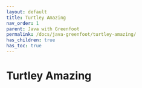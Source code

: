 ```yaml
---
layout: default
title: Turtley Amazing
nav_order: 1
parent: Java with Greenfoot
permalink: /docs/java-greenfoot/turtley-amazing/
has_children: true
has_toc: true
---
```


# Turtley Amazing
